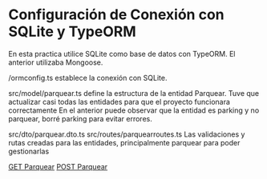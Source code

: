 # Configuración de Conexión con SQLite y TypeORM

En esta practica utilice SQLite como base de datos con TypeORM.
El anterior utilizaba Mongoose.


/ormconfig.ts
establece la conexión con SQLite.

src/model/parquear.ts 
define la estructura de la entidad Parquear.
Tuve que actualizar casi todas las entidades para que el proyecto funcionara correctamente
En el anterior puede observar que la entidad es parking  y no parquear, borré parking para evitar errores.

src/dto/parquear.dto.ts
src/routes/parquearroutes.ts
Las validaciones y rutas creadas para las entidades, principalmente parquear para poder gestionarlas

  [GET Parquear](ejGET.jpg)
  [POST Parquear](ejPOST.jpg)
